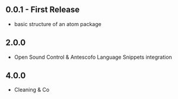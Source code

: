 ## 0.0.1 - First Release
* basic structure of an atom package
## 2.0.0
* Open Sound Control & Antescofo Language Snippets integration
## 4.0.0
* Cleaning & Co
